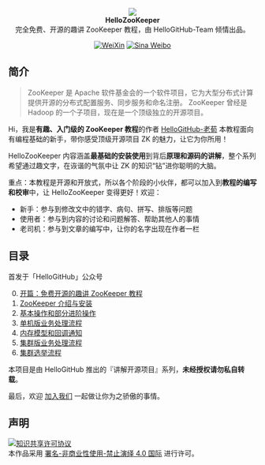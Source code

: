 <p align="center">
  <img src="https://cdn.jsdelivr.net/gh/HelloGitHub-Team/HelloZooKeeper@main/cover.png"/>
  <br><strong>HelloZooKeeper </strong><br>完全免费、开源的趣讲 ZooKeeper 教程，由 HelloGitHub-Team 倾情出品。<br>
</p>

<p align="center">
  <a href="https://cdn.jsdelivr.net/gh/521xueweihan/img@master/hellogithub/logo/weixin.png"><img src="https://img.shields.io/badge/Talk-%E5%BE%AE%E4%BF%A1%E7%BE%A4-brightgreen.svg?style=popout-square" alt="WeiXin"></a>
  <a href="https://weibo.com/hellogithub"><img src="https://img.shields.io/badge/%E6%96%B0%E6%B5%AA-Weibo-red.svg?style=popout-square" alt="Sina Weibo"></a>
</p>

## 简介
> ZooKeeper 是 Apache 软件基金会的一个软件项目，它为大型分布式计算提供开源的分布式配置服务、同步服务和命名注册。 ZooKeeper 曾经是 Hadoop 的一个子项目，现在是一个顶级独立的开源项目。

Hi，我是**有趣、入门级的 ZooKeeper 教程**的作者 [HelloGitHub-老荀](https://github.com/kaixinbaba) 本教程面向有编程基础的新手，带你感受顶级开源项目 ZK 的魅力，让它为你所用！

HelloZooKeeper 内容涵盖**最基础的安装使用**到背后**原理和源码的讲解**，整个系列希望通过趣文字，在诙谐的气氛中让 ZK 的知识“钻”进你聪明的大脑。

重点：本教程是开源和开放式，所以各个阶段的小伙伴，都可以加入到**教程的编写和校审**中，让 HelloZooKeeper 变得更好！欢迎：

- 新手：参与到修改文中的错字、病句、拼写、排版等问题
- 使用者：参与到内容的讨论和问题解答、帮助其他人的事情
- 老司机：参与到文章的编写中，让你的名字出现在作者一栏

## 目录

首发于「HelloGitHub」公众号

0. [开篇：免费开源的趣讲 ZooKeeper 教程](./content/0/content.md)
1. [ZooKeeper 介绍与安装](./content/1/content.md)
2. [基本操作和部分进阶操作](./content/2/content.md)
3. [单机版业务处理流程](./content/3/content.md)
4. [内存模型和回调通知](./content/4/content.md)
5. [集群版业务处理流程](./content/5/content.md)
6. [集群选举流程](./content/6/content.md)


本项目是由 HelloGitHub 推出的『讲解开源项目』系列，**未经授权请勿私自转载**。

最后，欢迎 <a href="https://mp.weixin.qq.com/s/9FUQ2i0HbemwfIj9sa1p0A">加入我们</a> 一起做让你为之骄傲的事情。

## 声明

<a rel="license" href="https://creativecommons.org/licenses/by-nc-nd/4.0/deed.zh"><img alt="知识共享许可协议" style="border-width: 0" src="https://licensebuttons.net/l/by-nc-nd/4.0/88x31.png"></a><br>本作品采用 <a rel="license" href="https://creativecommons.org/licenses/by-nc-nd/4.0/deed.zh">署名-非商业性使用-禁止演绎 4.0 国际</a> 进行许可。









